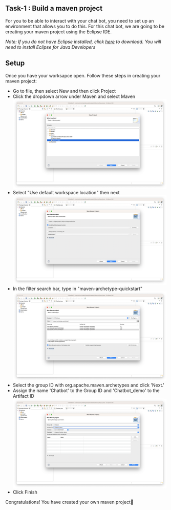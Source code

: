 ## Task-1 : Build a maven project
For you to be able to interact with your chat bot, you need to set up an environment that allows you to do this. For this chat bot, we are going to be creating your maven project using the Eclipse IDE.

*Note: If you do not have Eclipse installed, click [here](https://eclipseide.org) to download. You will need to install Eclipse for Java Developers*
## Setup
Once you have your worksapce open. Follow these steps in creating your maven project:
* Go to file, then select New and then click Project
* Click the dropdown arrow under Maven and select Maven
  ![Choosing the Maven project](/images/1.png)
* Select "Use default workspace location" then next
  ![Default workspace](/images/2.png)
* In the filter search bar, type in "maven-archetype-quickstart"
  ![Archetype](/images/3.png)
* Select the group ID with org.apache.maven.archetypes and click 'Next.'
* Assign the name 'Chatbot' to the Group ID and 'Chatbot_demo' to the Artifact ID
  ![groupId and artifactId](/images/4.png)
* Click Finish

Congratulations! You have created your own maven project🎉
